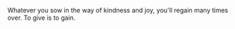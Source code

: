 Whatever you sow in the way of kindness and joy, you'll regain many times over. To give is to gain.
